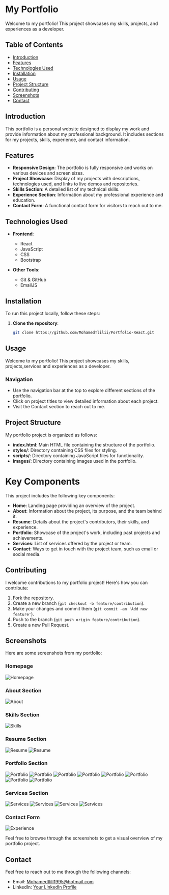# My Portfolio

Welcome to my portfolio! This project showcases my skills, projects, and experiences as a developer.

## Table of Contents

- [Introduction](#introduction)
- [Features](#features)
- [Technologies Used](#technologies-used)
- [Installation](#installation)
- [Usage](#usage)
- [Project Structure](#project-structure)
- [Contributing](#contributing)
- [Screenshots](#screenshots)
- [Contact](#contact)

## Introduction

This portfolio is a personal website designed to display my work and provide information about my professional background. It includes sections for my projects, skills, experience, and contact information.

## Features

- **Responsive Design**: The portfolio is fully responsive and works on various devices and screen sizes.
- **Project Showcase**: Display of my projects with descriptions, technologies used, and links to live demos and repositories.
- **Skills Section**: A detailed list of my technical skills.
- **Experience Section**: Information about my professional experience and education.
- **Contact Form**: A functional contact form for visitors to reach out to me.

## Technologies Used

- **Frontend**:
  - React
  - JavaScript
  - CSS
  - Bootstrap

- **Other Tools**:
  - Git & GitHub
  - EmailJS

## Installation

To run this project locally, follow these steps:

1. **Clone the repository**:
   ```sh
   git clone https://github.com/MohamedTlilii/Portfolio-React.git

## Usage

Welcome to my portfolio! This project showcases my skills, projects,services and experiences as a developer.

### Navigation

- Use the navigation bar at the top to explore different sections of the portfolio.
- Click on project titles to view detailed information about each project.
- Visit the Contact section to reach out to me.

## Project Structure

My portfolio project is organized as follows:

- **index.html**: Main HTML file containing the structure of the portfolio.
- **styles/**: Directory containing CSS files for styling.
- **scripts/**: Directory containing JavaScript files for functionality.
- **images/**: Directory containing images used in the portfolio.

# Key Components

This project includes the following key components:

- **Home**: Landing page providing an overview of the project.
- **About**: Information about the project, its purpose, and the team behind it.
- **Resume**: Details about the project's contributors, their skills, and experience.
- **Portfolio**: Showcase of the project's work, including past projects and achievements.
- **Services**: List of services offered by the project or team.
- **Contact**: Ways to get in touch with the project team, such as email or social media.


## Contributing

I welcome contributions to my portfolio project! Here's how you can contribute:

1. Fork the repository.
2. Create a new branch (`git checkout -b feature/contribution`).
3. Make your changes and commit them (`git commit -am 'Add new feature'`).
4. Push to the branch (`git push origin feature/contribution`).
5. Create a new Pull Request.

## Screenshots

Here are some screenshots from my portfolio:

### Homepage

![Homepage](/public/assets/Ss/1.png)

### About Section

![About](/public/assets/Ss/2.png)

### Skills Section

![Skills](/public/assets/Ss/3.png)

### Resume Section

![Resume](/public/assets/Ss/4.png)
![Resume](/public/assets/Ss/5.png)

### Portfolio Section

![Portfolio](/public/assets/Ss/6.png)
![Portfolio](/public/assets/Ss/7.png)
![Portfolio](/public/assets/Ss/8.png)
![Portfolio](/public/assets/Ss/9.png)
![Portfolio](/public/assets/Ss/10.png)
![Portfolio](/public/assets/Ss/11.png)
![Portfolio](/public/assets/Ss/12.png)
![Portfolio](/public/assets/Ss/13.png)


### Services Section

![Services](assets/Ss/14.png)
![Services](assets/Ss/15.png)
![Services](assets/Ss/16.png)
![Services](assets/Ss/17.png)




### Contact Form

![Experience](assets/Ss/18.png)

Feel free to browse through the screenshots to get a visual overview of my portfolio project.



## Contact

Feel free to reach out to me through the following channels:

- Email: Mohamedtlili1995@hotmail.com
- LinkedIn: [Your LinkedIn Profile](https://www.linkedin.com/in/mohamed-tlili-959a6917b/)

